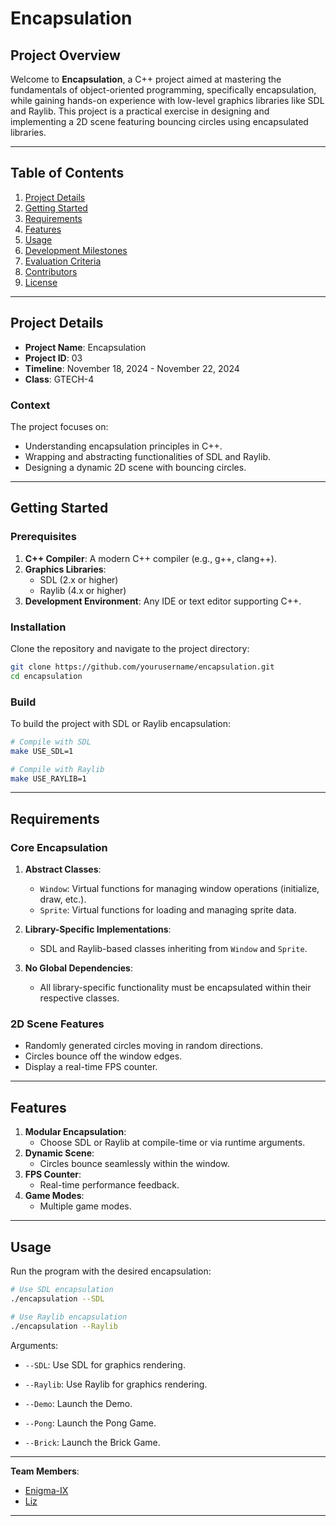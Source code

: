 
# Encapsulation

## Project Overview

Welcome to **Encapsulation**, a C++ project aimed at mastering the fundamentals of object-oriented programming, specifically encapsulation, while gaining hands-on experience with low-level graphics libraries like SDL and Raylib. This project is a practical exercise in designing and implementing a 2D scene featuring bouncing circles using encapsulated libraries.

---

## Table of Contents

1. [Project Details](#project-details)
2. [Getting Started](#getting-started)
3. [Requirements](#requirements)
4. [Features](#features)
5. [Usage](#usage)
6. [Development Milestones](#development-milestones)
7. [Evaluation Criteria](#evaluation-criteria)
8. [Contributors](#contributors)
9. [License](#license)

---

## Project Details

- **Project Name**: Encapsulation  
- **Project ID**: 03  
- **Timeline**: November 18, 2024 - November 22, 2024  
- **Class**: GTECH-4  

### Context

The project focuses on:
- Understanding encapsulation principles in C++.
- Wrapping and abstracting functionalities of SDL and Raylib.
- Designing a dynamic 2D scene with bouncing circles.

---

## Getting Started

### Prerequisites

1. **C++ Compiler**: A modern C++ compiler (e.g., g++, clang++).
2. **Graphics Libraries**:
   - SDL (2.x or higher)
   - Raylib (4.x or higher)
3. **Development Environment**: Any IDE or text editor supporting C++.

### Installation

Clone the repository and navigate to the project directory:

```bash
git clone https://github.com/yourusername/encapsulation.git
cd encapsulation
```

### Build

To build the project with SDL or Raylib encapsulation:

```bash
# Compile with SDL
make USE_SDL=1

# Compile with Raylib
make USE_RAYLIB=1
```

---

## Requirements

### Core Encapsulation

1. **Abstract Classes**:
   - `Window`: Virtual functions for managing window operations (initialize, draw, etc.).
   - `Sprite`: Virtual functions for loading and managing sprite data.

2. **Library-Specific Implementations**:
   - SDL and Raylib-based classes inheriting from `Window` and `Sprite`.

3. **No Global Dependencies**:
   - All library-specific functionality must be encapsulated within their respective classes.

### 2D Scene Features

- Randomly generated circles moving in random directions.
- Circles bounce off the window edges.
- Display a real-time FPS counter.

---

## Features

1. **Modular Encapsulation**:
   - Choose SDL or Raylib at compile-time or via runtime arguments.
2. **Dynamic Scene**:
   - Circles bounce seamlessly within the window.
3. **FPS Counter**:
   - Real-time performance feedback.
4. **Game Modes**:
   - Multiple game modes.

---

## Usage

Run the program with the desired encapsulation:

```bash
# Use SDL encapsulation
./encapsulation --SDL

# Use Raylib encapsulation
./encapsulation --Raylib
```

Arguments:
- `--SDL`: Use SDL for graphics rendering.
- `--Raylib`: Use Raylib for graphics rendering.

- `--Demo`: Launch the Demo.
- `--Pong`: Launch the Pong Game.
- `--Brick`: Launch the Brick Game.

---

**Team Members**:
- [Enigma-IX](https://github.com/Enigma-IX)
- [Liz](https://github.com/liza-harcheb)

---

